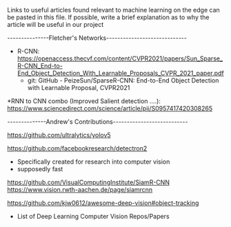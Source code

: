 Links to useful articles found relevant to machine learning on the edge can be pasted 
in this file. If possible, write a brief explanation as to why the article will be 
useful in our project


---------------Fletcher's Networks-----------------------------

* R-CNN: https://openaccess.thecvf.com/content/CVPR2021/papers/Sun_Sparse_R-CNN_End-to-End_Object_Detection_With_Learnable_Proposals_CVPR_2021_paper.pdf
    - git: GitHub - PeizeSun/SparseR-CNN: End-to-End Object Detection with Learnable Proposal, CVPR2021

*RNN to CNN combo (Improved Salient detection ....): https://www.sciencedirect.com/science/article/pii/S0957417420308265

--------------Andrew's Contributions---------------------------

https://github.com/ultralytics/yolov5

https://github.com/facebookresearch/detectron2
 - Specifically created for research into computer vision
 - supposedly fast

https://github.com/VisualComputingInstitute/SiamR-CNN
https://www.vision.rwth-aachen.de/page/siamrcnn

https://github.com/kjw0612/awesome-deep-vision#object-tracking
- List of Deep Learning Computer Vision Repos/Papers
